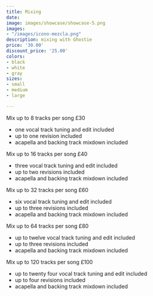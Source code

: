 ```yaml
---
title: Mixing
date: 
image: images/showcase/showcase-5.png
images:
- "/images/icono-mezcla.png"
description: mixing with Ghostie
price: '30.00'
discount_price: '25.00'
colors:
- black
- white
- gray
sizes:
- small
- medium
- large

---
```

Mix up to 8 tracks per song £30

* one vocal track tuning and edit included
* up to one revision included
* acapella and backing track mixdown included

Mix up to 16 tracks per song £40

* three vocal track tuning and edit included
* up to two revisions included
* acapella and backing track mixdown included

Mix up to 32 tracks per song £60

* six vocal track tuning and edit included
* up to three revisions included
* acapella and backing track mixdown included

Mix up to 64 tracks per song £80

* up to twelve vocal track tuning and edit included
* up to three revisions included
* acapella and backing track mixdown included

Mix up to 120 tracks per song £100

* up to twenty four vocal track tuning and edit included
* up to four revisions included
* acapella and backing track mixdown included